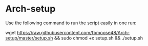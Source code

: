 # Arch-setup

Use the following command to run the script easily in one run:

wget https://raw.githubusercontent.com/fbmoose48/Arch-setup/master/setup.sh && sudo chmod +x setup.sh && ./setup.sh
